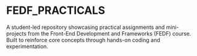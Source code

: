 # FEDF_PRACTICALS

A student-led repository showcasing practical assignments and mini-projects from the Front-End Development and Frameworks (FEDF) course. Built to reinforce core concepts through hands-on coding and experimentation.
